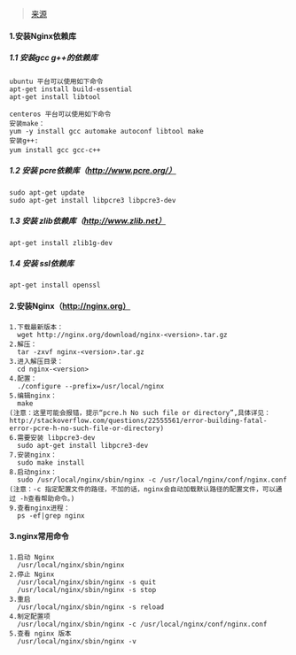 > [来源](https://www.cnblogs.com/piscesLoveCc/p/5794926.html)

#### 1.安装Nginx依赖库

##### 1.1 安装gcc g++的依赖库
```
ubuntu 平台可以使用如下命令
apt-get install build-essential
apt-get install libtool
```
```
centeros 平台可以使用如下命令
安装make：
yum -y install gcc automake autoconf libtool make
安装g++:
yum install gcc gcc-c++　　
```

##### 1.2 安装 pcre依赖库（http://www.pcre.org/）
```
sudo apt-get update
sudo apt-get install libpcre3 libpcre3-dev
```

##### 1.3 安装 zlib依赖库（http://www.zlib.net）
```
apt-get install zlib1g-dev
```

##### 1.4 安装 ssl依赖库
```
apt-get install openssl
```

#### 2.安装Nginx（http://nginx.org）
```
1.下载最新版本：
  wget http://nginx.org/download/nginx-<version>.tar.gz
2.解压：
  tar -zxvf nginx-<version>.tar.gz
3.进入解压目录：
  cd nginx-<version>
4.配置：
  ./configure --prefix=/usr/local/nginx 
5.编辑nginx：
  make
(注意：这里可能会报错，提示“pcre.h No such file or directory”,具体详见：http://stackoverflow.com/questions/22555561/error-building-fatal-error-pcre-h-no-such-file-or-directory)
6.需要安装 libpcre3-dev
  sudo apt-get install libpcre3-dev
7.安装nginx：
  sudo make install
8.启动nginx：
  sudo /usr/local/nginx/sbin/nginx -c /usr/local/nginx/conf/nginx.conf
(注意：-c 指定配置文件的路径，不加的话，nginx会自动加载默认路径的配置文件，可以通过 -h查看帮助命令。)
9.查看nginx进程：
  ps -ef|grep nginx
```
#### 3.nginx常用命令
```
1.启动 Nginx
  /usr/local/nginx/sbin/nginx
2.停止 Nginx
  /usr/local/nginx/sbin/nginx -s quit
  /usr/local/nginx/sbin/nginx -s stop   
3.重启
  /usr/local/nginx/sbin/nginx -s reload
4.制定配置项
  /usr/local/nginx/sbin/nginx -c /usr/local/nginx/conf/nginx.conf
5.查看 nginx 版本
  /usr/local/nginx/sbin/nginx -v
```